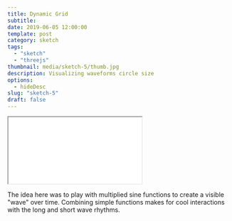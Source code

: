 ```yaml
---
title: Dynamic Grid
subtitle:
date: 2019-06-05 12:00:00
template: post
category: sketch
tags:
  - "sketch"
  - "threejs"
thumbnail: media/sketch-5/thumb.jpg
description: Visualizing waveforms circle size
options:
  - hideDesc
slug: "sketch-5"
draft: false
---
```


<div className="threejs-viz-container">
  <iframe id="sketch-5"
      className="resp-iframe"
      title="sketch-5"
      src="/visualizations/viz-dynamic-grid"
      scrolling="no">
  </iframe>
</div>

The idea here was to play with multiplied sine functions to create a visible "wave" over time. Combining simple functions makes for cool interactions with the long and short wave rhythms.
